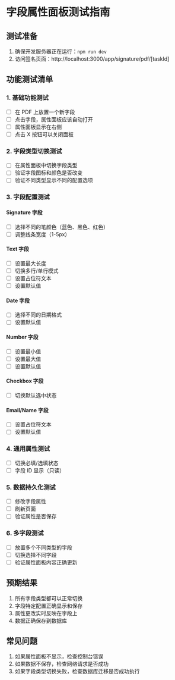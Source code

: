 # 字段属性面板测试指南

## 测试准备
1. 确保开发服务器正在运行：`npm run dev`
2. 访问签名页面：http://localhost:3000/app/signature/pdf/[taskId]

## 功能测试清单

### 1. 基础功能测试
- [ ] 在 PDF 上放置一个新字段
- [ ] 点击字段，属性面板应该自动打开
- [ ] 属性面板显示在右侧
- [ ] 点击 X 按钮可以关闭面板

### 2. 字段类型切换测试
- [ ] 在属性面板中切换字段类型
- [ ] 验证字段图标和颜色是否改变
- [ ] 验证不同类型显示不同的配置选项

### 3. 字段配置测试

#### Signature 字段
- [ ] 选择不同的笔颜色（蓝色、黑色、红色）
- [ ] 调整线条宽度（1-5px）

#### Text 字段
- [ ] 设置最大长度
- [ ] 切换多行/单行模式
- [ ] 设置占位符文本
- [ ] 设置默认值

#### Date 字段
- [ ] 选择不同的日期格式
- [ ] 设置默认值

#### Number 字段
- [ ] 设置最小值
- [ ] 设置最大值
- [ ] 设置默认值

#### Checkbox 字段
- [ ] 切换默认选中状态

#### Email/Name 字段
- [ ] 设置占位符文本
- [ ] 设置默认值

### 4. 通用属性测试
- [ ] 切换必填/选填状态
- [ ] 字段 ID 显示（只读）

### 5. 数据持久化测试
- [ ] 修改字段属性
- [ ] 刷新页面
- [ ] 验证属性是否保存

### 6. 多字段测试
- [ ] 放置多个不同类型的字段
- [ ] 切换选择不同字段
- [ ] 验证属性面板内容正确更新

## 预期结果
1. 所有字段类型都可以正常切换
2. 字段特定配置正确显示和保存
3. 属性更改实时反映在字段上
4. 数据正确保存到数据库

## 常见问题
1. 如果属性面板不显示，检查控制台错误
2. 如果数据不保存，检查网络请求是否成功
3. 如果字段类型切换失败，检查数据库迁移是否成功执行